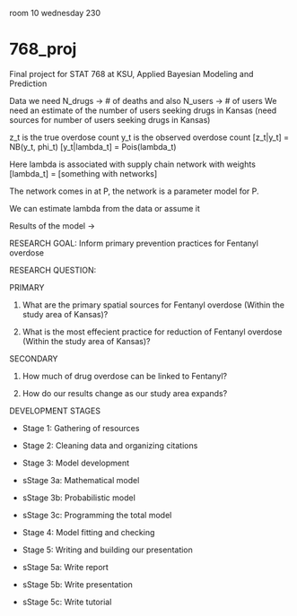 room 10 wednesday 230
# 768_proj
Final project for STAT 768 at KSU, Applied Bayesian Modeling and Prediction

Data we need N_drugs -> # of deaths and also N_users -> # of users
We need an estimate of the number of users seeking drugs in Kansas (need sources for number of users seeking drugs in Kansas)

z_t is the true overdose count 
y_t is the observed overdose count
[z_t|y_t] = NB(y_t, phi_t) 
[y_t|lambda_t] = Pois(lambda_t)

Here lambda is associated with supply chain network with weights
[lambda_t] = [something with networks]

The network comes in at P, the network is a parameter model for P. 

We can estimate lambda from the data or assume it

Results of the model -> 

RESEARCH GOAL: Inform primary prevention practices for Fentanyl overdose

RESEARCH QUESTION: 

PRIMARY

1. What are the primary spatial sources for Fentanyl overdose (Within the study area of Kansas)?

2. What is the most effecient practice for reduction of Fentanyl overdose (Within the study area of Kansas)?

SECONDARY

1. How much of drug overdose can be linked to Fentanyl?

2. How do our results change as our study area expands?

DEVELOPMENT STAGES

- Stage 1: Gathering of resources

- Stage 2: Cleaning data and organizing citations

- Stage 3: Model development

- sStage 3a: Mathematical model

- sStage 3b: Probabilistic model

- sStage 3c: Programming the total model

- Stage 4: Model fitting and checking

- Stage 5: Writing and building our presentation

- sStage 5a: Write report

- sStage 5b: Write presentation

- sStage 5c: Write tutorial

